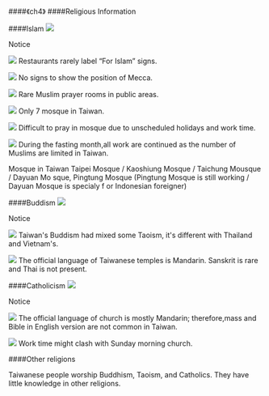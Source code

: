 <?php
$top = file_get_contents('basic.php');
echo $top;
?>

<div class="one item content" markdown="1">

####《ch4》
####Religious Information

####Islam
![](img/ch4-1.png)

Notice

![](img/ch4-2.png)
Restaurants rarely label “For Islam” signs.

![](img/ch4-3.png)
No signs to show the position of Mecca.

![](img/ch4-4.png)
Rare Muslim prayer rooms in public areas.

![](img/ch4-5.png)
Only 7 mosque in Taiwan.

![](img/ch4-6.png)
Difficult to pray in mosque due to unscheduled holidays and work time.

![](img/ch4-7.png)
During the fasting month,all work are continued as the number of Muslims are limited in Taiwan.


Mosque in Taiwan
Taipei Mosque / Kaoshiung Mosque / Taichung Mousque / Dayuan Mo sque, Pingtung Mosque
(Pingtung Mosque is still working / Dayuan Mosque is specialy f or Indonesian foreigner)

####Buddism
![](img/ch4-8.png)

Notice

![](img/ch4-9.png)
Taiwan's Buddism had mixed some Taoism, it's different with Thailand and Vietnam's.

![](img/ch4-10.png)
The official language of Taiwanese temples is Mandarin. Sanskrit is rare and Thai is not present.

####Catholicism
![](img/ch4-11.png)

Notice

![](img/ch4-12.png)
The official language of church is mostly Mandarin; therefore,mass and Bible in English version are not common in Taiwan.

![](img/ch4-13.png)
Work time might clash with Sunday morning church.

####Other
religions

Taiwanese people worship Buddhism, Taoism, and Catholics. They have little knowledge in other religions.


</div>
<?php
$end = file_get_contents('end.php');
echo $end;
?>
